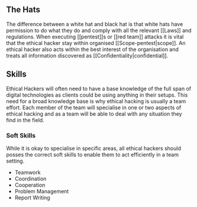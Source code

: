 ## The Hats

The difference between a white hat and black hat is that white hats have permission to do what they do and comply with all the relevant [[Laws]] and regulations. When executing [[pentest]]s or [[red team]] attacks it is vital that the ethical hacker stay within organised [[Scope-pentest|scope]]. An ethical hacker also acts within the best interest of the organisation and treats all information discovered as [[Confidentiality|confidential]].

## Skills

Ethical Hackers will often need to have a base knowledge of the full span of digital technologies as clients could be using anything in their setups. This need for a broad knowledge base is why ethical hacking is usually a team effort. Each member of the team will specialise in one or two aspects of ethical hacking and as a team will be able to deal with any situation they find in the field.

### Soft Skills

While it is okay to specialise in specific areas, all ethical hackers should posses the correct soft skills to enable them to act efficiently in a team setting.

-	Teamwork
-	Coordination
-	Cooperation
-	Problem Management
-	Report Writing